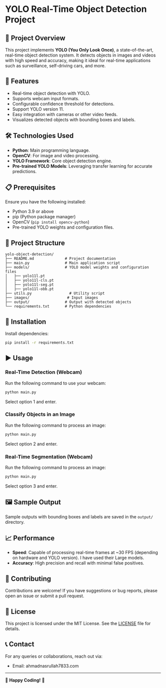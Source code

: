 # YOLO Real-Time Object Detection Project

## 📌 Project Overview
This project implements **YOLO (You Only Look Once)**, a state-of-the-art, real-time object detection system. It detects objects in images and videos with high speed and accuracy, making it ideal for real-time applications such as surveillance, self-driving cars, and more.

## 🚀 Features
- Real-time object detection with YOLO.
- Supports webcam input formats.
- Configurable confidence threshold for detections.
- Support YOLO version 11.
- Easy integration with cameras or other video feeds.
- Visualizes detected objects with bounding boxes and labels.

## 🛠️ Technologies Used
- **Python**: Main programming language.
- **OpenCV**: For image and video processing.
- **YOLO Framework**: Core object detection engine.
- **Pre-trained YOLO Models**: Leveraging transfer learning for accurate predictions.

## 📋 Prerequisites
Ensure you have the following installed:
- Python 3.9 or above
- pip (Python package manager)
- OpenCV (`pip install opencv-python`)
- Pre-trained YOLO weights and configuration files.

## 📂 Project Structure
```
yolo-object-detection/
├── README.md              # Project documentation
├── main.py                # Main application script
├── models/                # YOLO model weights and configuration files
│   ├── yolo11l.pt
│   ├── yolo11l-cls.pt
│   ├── yolo11l-seg.pt
│   ├── yolo11l-obb.pt
├── utils.py                 # Utility script
├── images/                 # Input images
├── output/                # Output with detected objects
└── requirements.txt       # Python dependencies
```

## 🔧 Installation

Install dependencies:
   ```bash
   pip install -r requirements.txt
   ```

## ▶️ Usage

### Real-Time Detection (Webcam)
Run the following command to use your webcam:
```bash
python main.py
```
Select option 1 and enter.

### Classify Objects in an Image
Run the following command to process an image:
```bash
python main.py
```
Select option 2 and enter.

### Real-Time Segmentation (Webcam)
Run the following command to process an image:
```bash
python main.py
```
Select option 3 and enter.

## 🖼️ Sample Output
Sample outputs with bounding boxes and labels are saved in the `output/` directory.

## 📈 Performance
- **Speed**: Capable of processing real-time frames at ~30 FPS (depending on hardware and YOLO version). I have used their Large models.
- **Accuracy**: High precision and recall with minimal false positives.

## 🤝 Contributing
Contributions are welcome! If you have suggestions or bug reports, please open an issue or submit a pull request.

## 🔐 License
This project is licensed under the MIT License. See the [LICENSE](LICENSE) file for details.

## 📞 Contact
For any queries or collaborations, reach out via:
- Email: ahmadnasrullah7833.com


---

🎉 **Happy Coding!** 🎉
